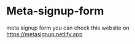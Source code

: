 # Meta-signup-form 

meta signup form 
you can check this website on https://metasignup.netlify.app
